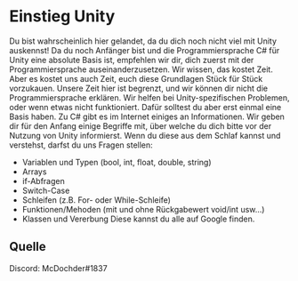 # Einstieg Unity

Du bist wahrscheinlich hier gelandet, da du dich noch nicht viel mit Unity auskennst!
Da du noch Anfänger bist und die Programmiersprache C# für Unity eine absolute Basis ist, empfehlen wir dir, dich zuerst mit der Programmiersprache auseinanderzusetzen. Wir wissen, das kostet Zeit. Aber es kostet uns auch Zeit, euch diese Grundlagen Stück für Stück vorzukauen. Unsere Zeit hier ist begrenzt, und wir können dir nicht die Programmiersprache erklären. Wir helfen bei Unity-spezifischen Problemen, oder wenn etwas nicht funktioniert. Dafür solltest du aber erst einmal eine Basis haben. Zu C# gibt es im Internet einiges an Informationen. Wir geben dir für den Anfang einige Begriffe mit, über welche du dich bitte vor der Nutzung von Unity informierst. Wenn du diese aus dem Schlaf kannst und verstehst, darfst du uns Fragen stellen:
- Variablen und Typen (bool, int, float, double, string)
- Arrays
- if-Abfragen
- Switch-Case
- Schleifen (z.B. For- oder While-Schleife)
- Funktionen/Mehoden (mit und ohne Rückgabewert void/int usw...)
- Klassen und Vererbung
Diese kannst du alle auf Google finden.

## Quelle
Discord: McDochder#1837
